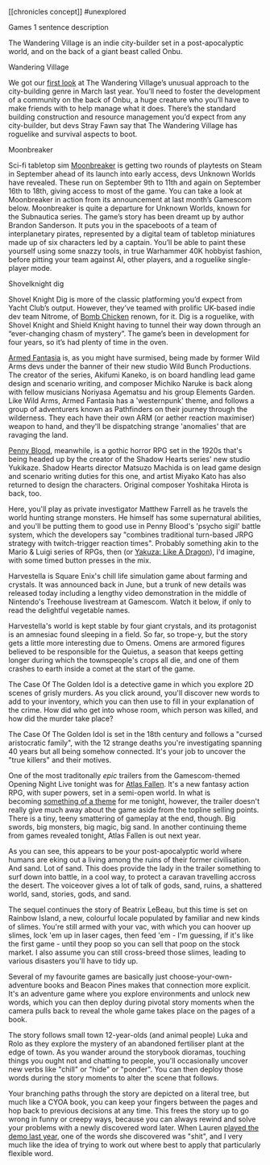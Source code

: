 [[chronicles concept]]
#unexplored 

Games 1 sentence description

The Wandering Village is an indie city-builder set in a post-apocalyptic world, and on the back of a giant beast called Onbu.

Wandering Village

We got our [first look](https://www.rockpapershotgun.com/the-wandering-village-will-have-you-build-a-city-on-a-giant-turtle) at The Wandering Village’s unusual approach to the city-building genre in March last year. You’ll need to foster the development of a community on the back of Onbu, a huge creature who you’ll have to make friends with to help manage what it does. There’s the standard building construction and resource management you’d expect from any city-builder, but devs Stray Fawn say that The Wandering Village has roguelike and survival aspects to boot.


Moonbreaker

Sci-fi tabletop sim [Moonbreaker](https://www.rockpapershotgun.com/games/moonbreaker) is getting two rounds of playtests on Steam in September ahead of its launch into early access, devs Unknown Worlds have revealed. These run on September 9th to 11th and again on September 16th to 18th, giving access to most of the game. You can take a look at Moonbreaker in action from its announcement at last month’s Gamescom below.
Moonbreaker is quite a departure for Unknown Worlds, known for the Subnautica series. The game’s story has been dreamt up by author Brandon Sanderson. It puts you in the spaceboots of a team of interplanetary pirates, represented by a digital team of tabletop miniatures made up of six characters led by a captain. You’ll be able to paint these yourself using some snazzy tools, in true Warhammer 40K hobbyist fashion, before pitting your team against AI, other players, and a roguelike single-player mode.

Shovelknight dig

Shovel Knight Dig is more of the classic platforming you’d expect from Yacht Club’s output. However, they’ve teamed with prolific UK-based indie dev team Nitrome, of [Bomb Chicken](https://www.rockpapershotgun.com/games/bomb-chicken) renown, for it. Dig is a roguelike, with Shovel Knight and Shield Knight having to tunnel their way down through an “ever-changing chasm of mystery”. The game’s been in development for four years, so it’s had plenty of time in the oven.

[Armed Fantasia](https://www.rockpapershotgun.com/games/armed-fantasia) is, as you might have surmised, being made by former Wild Arms devs under the banner of their new studio Wild Bunch Productions. The creator of the series, Akifumi Kaneko, is on board handling lead game design and scenario writing, and composer Michiko Naruke is back along with fellow musicians Noriyasa Agematsu and his group Elements Garden. Like Wild Arms, Armed Fantasia has a 'westernpunk' theme, and follows a group of adventurers known as Pathfinders on their journey through the wilderness. They each have their own ARM (or aether reaction maximiser) weapon to hand, and they'll be dispatching strange 'anomalies' that are ravaging the land.

[Penny Blood](https://www.rockpapershotgun.com/games/penny-blood), meanwhile, is a gothic horror RPG set in the 1920s that's being headed up by the creator of the Shadow Hearts series' new studio Yukikaze. Shadow Hearts director Matsuzo Machida is on lead game design and scenario writing duties for this one, and artist Miyako Kato has also returned to design the characters. Original composer Yoshitaka Hirota is back, too.

Here, you'll play as private investigator Matthew Farrell as he travels the world hunting strange monsters. He himself has some supernatural abilities, and you'll be putting them to good use in Penny Blood's 'psycho sigil' battle system, which the developers say "combines traditional turn-based JRPG strategy with twitch-trigger reaction times". Probably something akin to the Mario & Luigi series of RPGs, then (or [Yakuza: Like A Dragon](https://www.rockpapershotgun.com/games/yakuza-like-a-dragon)), I'd imagine, with some timed button presses in the mix.

Harvestella is Square Enix's chill life simulation game about farming and crystals. It was announced back in June, but a trunk of new details was released today including a lengthy video demonstration in the middle of Nintendo's Treehouse livestream at Gamescom. Watch it below, if only to read the delightful vegetable names.

Harvestella's world is kept stable by four giant crystals, and its protagonist is an amnesiac found sleeping in a field. So far, so trope-y, but the story gets a little more interesting due to Omens. Omens are armored figures believed to be responsible for the Quietus, a season that keeps getting longer during which the townspeople's crops all die, and one of them crashes to earth inside a comet at the start of the game.

The Case Of The Golden Idol is a detective game in which you explore 2D scenes of grisly murders. As you click around, you'll discover new words to add to your inventory, which you can then use to fill in your explanation of the crime. How did who get into whose room, which person was killed, and how did the murder take place?

The Case Of The Golden Idol is set in the 18th century and follows a "cursed aristocratic family", with the 12 strange deaths you're investigating spanning 40 years but all being somehow connected. It's your job to uncover the "true killers" and their motives.

One of the most traditonally _epic_ trailers from the Gamescom-themed Opening Night Live tonight was for [Atlas Fallen](https://www.rockpapershotgun.com/games/atlas-fallen). It's a new fantasy action RPG, with super powers, set in a semi-open world. In what is becoming [something of a theme](https://www.rockpapershotgun.com/ex-gta-devs-new-studio-reveals-everywhere-which-is-probably-like-either-roblox-or-second-life) for me tonight, however, the trailer doesn't really give much away about the game aside from the topline selling points. There is a tiny, teeny smattering of gameplay at the end, though. Big swords, big monsters, big magic, big sand. In another continuing theme from games revealed tonight, Atlas Fallen is out next year.

As you can see, this appears to be your post-apocalyptic world where humans are eking out a living among the ruins of their former civilisation. And sand. Lot of sand. This does provide the lady in the trailer something to surf down into battle, in a cool way, to protect a caravan travelling accross the desert. The voiceover gives a lot of talk of gods, sand, ruins, a shattered world, sand, stories, gods, and sand.

The sequel continues the story of Beatrix LeBeau, but this time is set on Rainbow Island, a new, colourful locale populated by familiar and new kinds of slimes. You're still armed with your vac, with which you can hoover up slimes, lock 'em up in laser cages, then feed 'em - I'm guessing, if it's like the first game - until they poop so you can sell that poop on the stock market. I also assume you can still cross-breed those slimes, leading to various disasters you'll have to tidy up.

Several of my favourite games are basically just choose-your-own-adventure books and Beacon Pines makes that connection more explicit. It's an adventure game where you explore environments and unlock new words, which you can then deploy during pivotal story moments when the camera pulls back to reveal the whole game takes place on the pages of a book.

The story follows small town 12-year-olds (and animal people) Luka and Rolo as they explore the mystery of an abandoned fertiliser plant at the edge of town. As you wander around the storybook dioramas, touching things you ought not and chatting to people, you'll occasionally uncover new verbs like "chill" or "hide" or "ponder". You can then deploy those words during the story moments to alter the scene that follows.

Your branching paths through the story are depicted on a literal tree, but much like a CYOA book, you can keep your fingers between the pages and hop back to previous decisions at any time. This frees the story up to go wrong in funny or creepy ways, because you can always rewind and solve your problems with a newly discovered word later. When Lauren [played the demo last year](https://www.rockpapershotgun.com/beacon-pines-has-a-demo-for-its-mad-libs-like-mystery-adventure), one of the words she discovered was "shit", and I very much like the idea of trying to work out where best to apply that particularly flexible word.
